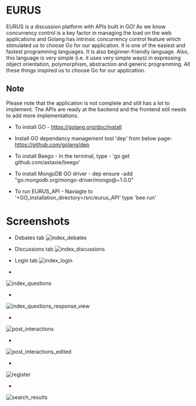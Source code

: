 # EURUS
  EURUS is a discussion platform with APIs built in GO! As we know concurrency control is a key factor in managing the load on the web applications and Golang has intrinsic concurrency control feature which stimulated us to choose Go for our application. It is one of the easiest and fastest programming languages. It is also beginner-friendly language. Also, this language is very simple (i.e. it uses very simple ways) in expressing object orientation, polymorphism, abstraction and generic programming. All these things inspired us to choose Go for our application.
  ## Note
  Please note that the application is not complete and still has a lot to implement. The APIs are ready at the backend and the frontend     still needs to add more implementations.

* To install GO -
https://golang.org/doc/install

* Install GO dependancy management tool 'dep' from below page-
https://github.com/golang/dep

* To install Beego -
In the terminal, type - 'go get github.com/astaxie/beego'

* To install MongoDB GO driver -
dep ensure -add "go.mongodb.org/mongo-driver/mongo@~1.0.0"


* To run EURUS_API -
Naviagte to '<GO_installation_directory>/src/eurus_API'
type 'bee run'


# Screenshots
* Debates tab
![index_debates](https://user-images.githubusercontent.com/47729974/73501443-f7828100-4393-11ea-8158-32692f6a3d07.PNG)

* Discussions tab
![index_discussions](https://user-images.githubusercontent.com/47729974/73501444-f7828100-4393-11ea-80b0-b2662ff04af0.PNG)

* Login tab
![index_login](https://user-images.githubusercontent.com/47729974/73501445-f7828100-4393-11ea-87cd-d2e1458db789.PNG)

* 
![index_questions](https://user-images.githubusercontent.com/47729974/73501446-f7828100-4393-11ea-91bb-16d0a1ef5531.PNG)

*
![index_questions_response_view](https://user-images.githubusercontent.com/47729974/73501447-f7828100-4393-11ea-9fa2-55540402dfc3.PNG)

*
![post_interactions](https://user-images.githubusercontent.com/47729974/73501448-f7828100-4393-11ea-9745-f0c73b761c5b.PNG)

*
![post_interactions_edited](https://user-images.githubusercontent.com/47729974/73501449-f81b1780-4393-11ea-8cba-0c72ba2366d7.PNG)

*
![register](https://user-images.githubusercontent.com/47729974/73501450-f81b1780-4393-11ea-8d39-d79953294164.PNG)

*
![search_results](https://user-images.githubusercontent.com/47729974/73501451-f81b1780-4393-11ea-8e4a-223bc1bfb206.PNG)
